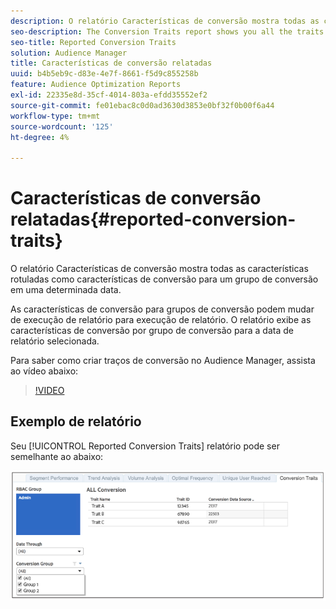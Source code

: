 ```yaml
---
description: O relatório Características de conversão mostra todas as características rotuladas como características de conversão para um grupo de conversão em uma determinada data. As características de conversão para grupos de conversão podem mudar de execução de relatório para execução de relatório. O relatório exibe as características de conversão por grupo de conversão para a data de relatório selecionada.
seo-description: The Conversion Traits report shows you all the traits labeled as conversion traits for a conversion group at a certain date. Conversion traits for conversion groups can change from reporting run to reporting run. The report displays conversion traits by conversion group for the selected reporting date.
seo-title: Reported Conversion Traits
solution: Audience Manager
title: Características de conversão relatadas
uuid: b4b5eb9c-d83e-4e7f-8661-f5d9c855258b
feature: Audience Optimization Reports
exl-id: 22335e8d-35cf-4014-803a-efdd35552ef2
source-git-commit: fe01ebac8c0d0ad3630d3853e0bf32f0b00f6a44
workflow-type: tm+mt
source-wordcount: '125'
ht-degree: 4%

---
```


# Características de conversão relatadas{#reported-conversion-traits}

O relatório Características de conversão mostra todas as características rotuladas como características de conversão para um grupo de conversão em uma determinada data.

As características de conversão para grupos de conversão podem mudar de execução de relatório para execução de relatório. O relatório exibe as características de conversão por grupo de conversão para a data de relatório selecionada.

Para saber como criar traços de conversão no Audience Manager, assista ao vídeo abaixo:

>[!VIDEO](https://video.tv.adobe.com/v/23431/)

## Exemplo de relatório

Seu [!UICONTROL Reported Conversion Traits] relatório pode ser semelhante ao abaixo:

![](assets/reported-conversion-traits.png)
